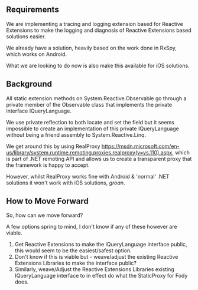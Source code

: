 ﻿## Requirements

We are implementing a tracing and logging extension based for Reactive Extensions to make the logging and diagnosis of Reactive Extensions based solutions easier. 

We already have a solution, heavily based on the work done in RxSpy, which works on Android. 

What we are looking to do now is also make this available for iOS solutions. 

## Background

All static extension methods on System.Reactive.Observable go through a private member of the Observable class that implements the private interface IQueryLanguage. 

We use private reflection to both locate and set the field but it seems impossible to create an implementation of this private IQueryLanguage without being a friend assembly to System.Reactive.Linq.

We get around this by using RealProxy https://msdn.microsoft.com/en-us/library/system.runtime.remoting.proxies.realproxy(v=vs.110).aspx, which is part of .NET remoting API and allows us to create a transparent proxy that the framework is happy to accept.

However, whilst RealProxy works fine with Android & 'normal' .NET solutions it won't work with iOS solutions, *groan*.

## How to Move Forward

So, how can we move forward?

A few options spring to mind, I don't know if any of these however are viable.

1. Get Reactive Extensions to make the IQueryLanguage interface public, this would seem to be the easiest/safest option.
2. Don't know if this is viable but - weave/adjust the existing Reactive Extensions Libraries to make the interface public?
3. Similarly, weave/Adjust the Reactive Extensions Libraries existing IQueryLanguage interface to in effect do what the StaticProxy for Fody does.


